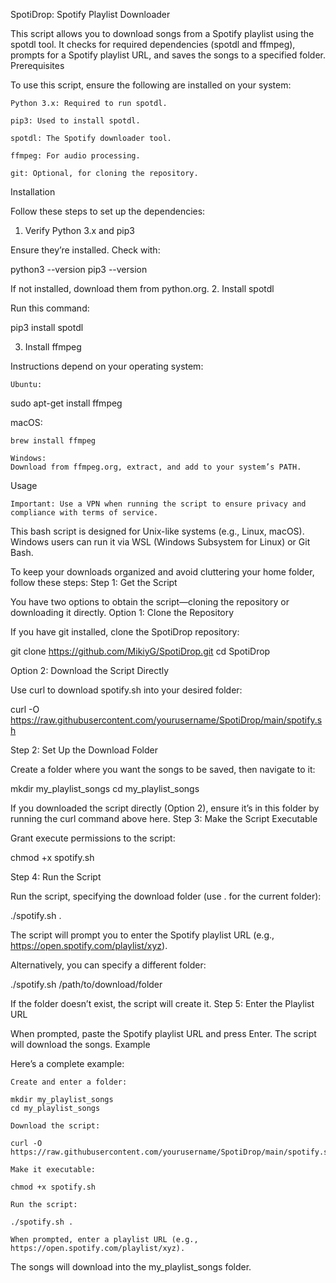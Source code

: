 SpotiDrop: Spotify Playlist Downloader

This script allows you to download songs from a Spotify playlist using the spotdl tool. It checks for required dependencies (spotdl and ffmpeg), prompts for a Spotify playlist URL, and saves the songs to a specified folder.
Prerequisites

To use this script, ensure the following are installed on your system:

    Python 3.x: Required to run spotdl.

    pip3: Used to install spotdl.

    spotdl: The Spotify downloader tool.

    ffmpeg: For audio processing.

    git: Optional, for cloning the repository.

Installation

Follow these steps to set up the dependencies:
1. Verify Python 3.x and pip3

Ensure they’re installed. Check with:

python3 --version
pip3 --version

If not installed, download them from python.org.
2. Install spotdl

Run this command:

pip3 install spotdl

3. Install ffmpeg

Instructions depend on your operating system:

    Ubuntu:

sudo apt-get install ffmpeg

macOS:

    brew install ffmpeg

    Windows:
    Download from ffmpeg.org, extract, and add to your system’s PATH.

Usage

    Important: Use a VPN when running the script to ensure privacy and compliance with terms of service.

This bash script is designed for Unix-like systems (e.g., Linux, macOS). Windows users can run it via WSL (Windows Subsystem for Linux) or Git Bash.

To keep your downloads organized and avoid cluttering your home folder, follow these steps:
Step 1: Get the Script

You have two options to obtain the script—cloning the repository or downloading it directly.
Option 1: Clone the Repository

If you have git installed, clone the SpotiDrop repository:

git clone https://github.com/MikiyG/SpotiDrop.git
cd SpotiDrop

Option 2: Download the Script Directly

Use curl to download spotify.sh into your desired folder:

curl -O https://raw.githubusercontent.com/yourusername/SpotiDrop/main/spotify.sh

Step 2: Set Up the Download Folder

Create a folder where you want the songs to be saved, then navigate to it:

mkdir my_playlist_songs
cd my_playlist_songs

If you downloaded the script directly (Option 2), ensure it’s in this folder by running the curl command above here.
Step 3: Make the Script Executable

Grant execute permissions to the script:

chmod +x spotify.sh

Step 4: Run the Script

Run the script, specifying the download folder (use . for the current folder):

./spotify.sh .

The script will prompt you to enter the Spotify playlist URL (e.g., https://open.spotify.com/playlist/xyz).

Alternatively, you can specify a different folder:

./spotify.sh /path/to/download/folder

If the folder doesn’t exist, the script will create it.
Step 5: Enter the Playlist URL

When prompted, paste the Spotify playlist URL and press Enter. The script will download the songs.
Example

Here’s a complete example:

    Create and enter a folder:

    mkdir my_playlist_songs
    cd my_playlist_songs

    Download the script:

    curl -O https://raw.githubusercontent.com/yourusername/SpotiDrop/main/spotify.sh

    Make it executable:

    chmod +x spotify.sh

    Run the script:

    ./spotify.sh .

    When prompted, enter a playlist URL (e.g., https://open.spotify.com/playlist/xyz).

The songs will download into the my_playlist_songs folder.

